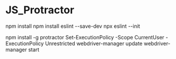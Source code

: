 # JS_Protractor

npm install
npm install eslint --save-dev
npx eslint --init

npm install -g protractor
Set-ExecutionPolicy -Scope CurrentUser -ExecutionPolicy Unrestricted
webdriver-manager update
webdriver-manager start